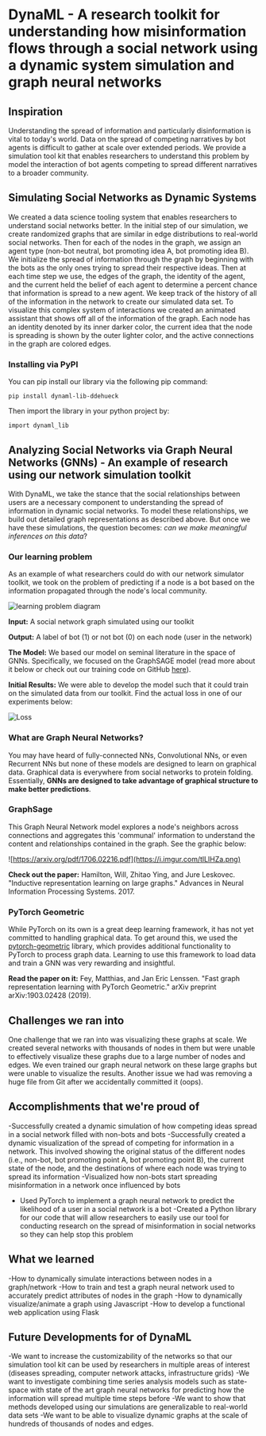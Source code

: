 # DynaML - A research toolkit for understanding how misinformation flows through a social network using a dynamic system simulation and graph neural networks

## Inspiration
Understanding the spread of information and particularly disinformation is vital to today's world. Data on the spread of competing narratives by bot agents is difficult to gather at scale over extended periods. We provide a simulation tool kit that enables researchers to understand this problem by model the interaction of bot agents competing to spread different narratives to a broader community.

## Simulating Social Networks as Dynamic Systems
We created a data science tooling system that enables researchers to understand social networks better. In the initial step of our simulation, we create randomized graphs that are similar in edge distributions to real-world social networks. Then for each of the nodes in the graph, we assign an agent type (non-bot neutral, bot promoting idea A, bot promoting idea B). We initialize the spread of information through the graph by beginning with the bots as the only ones trying to spread their respective ideas. Then at each time step we use, the edges of the graph, the identity of the agent, and the current held the belief of each agent to determine a percent chance that information is spread to a new agent. We keep track of the history of all of the information in the network to create our simulated data set. To visualize this complex system of interactions we created an animated assistant that shows off all of the information of the graph. Each node has an identity denoted by its inner darker color, the current idea that the node is spreading is shown by the outer lighter color, and the active connections in the graph are colored edges.

### Installing via PyPI

You can pip install our library via the following pip command:

`pip install dynaml-lib-ddehueck`

Then import the library in your python project by:

`import dynaml_lib`

## Analyzing Social Networks via Graph Neural Networks (GNNs) - An example of research using our network simulation toolkit

With DynaML, we take the stance that the social relationships between users are a necessary component to understanding the spread of information in dynamic social networks. To model these relationships, we build out detailed graph representations as described above. But once we have these simulations, the question becomes: *can we make meaningful inferences on this data*?

### Our learning problem
As an example of what researchers could do with our network simulator toolkit, we took on the problem of predicting if a node is a bot based on the information propagated through the node's local community.

![learning problem diagram](https://i.imgur.com/8Yfam57.png)

**Input:** A social network graph simulated using our toolkit


**Output:** A label of bot (1) or not bot (0) on each node (user in the network)

**The Model:** We based our model on seminal literature in the space of GNNs. Specifically, we focused on the GraphSAGE model (read more about it below or check out our training code on GitHub [here](https://github.com/hmcreamer/hackRice19/tree/master/graph_nn_model)).

**Initial Results:**
We were able to develop the model such that it could train on the simulated data from our toolkit. Find the actual loss in one of our experiments below:

![Loss](https://i.imgur.com/qLJ4xG1.png)

### What are Graph Neural Networks?

You may have heard of fully-connected NNs, Convolutional NNs, or even Recurrent NNs but none of these models are designed to learn on graphical data. Graphical data is everywhere from social networks to protein folding. Essentially, **GNNs are designed to take advantage of graphical structure to make better predictions**.

### GraphSage

This Graph Neural Network model explores a node's neighbors across connections and aggregates this 'communal' information to understand the content and relationships contained in the graph. See the graphic below:

![https://arxiv.org/pdf/1706.02216.pdf](https://i.imgur.com/tlLIHZa.png)

**Check out the paper:**
Hamilton, Will, Zhitao Ying, and Jure Leskovec. "Inductive representation learning on large graphs." Advances in Neural Information Processing Systems. 2017.

### PyTorch Geometric

While PyTorch on its own is a great deep learning framework, it has not yet committed to handling graphical data. To get around this, we used the [pytorch-geometric](https://github.com/rusty1s/pytorch_geometric) library, which provides additional functionality to PyTorch to process graph data. Learning to use this framework to load data and train a GNN was very rewarding and insightful.

**Read the paper on it:**
Fey, Matthias, and Jan Eric Lenssen. "Fast graph representation learning with PyTorch Geometric." arXiv preprint arXiv:1903.02428 (2019).


## Challenges we ran into
One challenge that we ran into was visualizing these graphs at scale. We created several networks with thousands of nodes in them but were unable to effectively visualize these graphs due to a large number of nodes and edges. We even trained our graph neural network on these large graphs but were unable to visualize the results. 
Another issue we had was removing a huge file from Git after we accidentally committed it (oops). 

## Accomplishments that we're proud of
-Successfully created a dynamic simulation of how competing ideas spread in a social network filled with non-bots and bots
-Successfully created a dynamic visualization of the spread of competing for information in a network. This involved showing the original status of the different nodes (i.e., non-bot, bot promoting point A, bot promoting point B), the current state of the node, and the destinations of where each node was trying to spread its information
-Visualized how non-bots start spreading misinformation in a network once influenced by bots
- Used PyTorch to implement a graph neural network to predict the likelihood of a user in a social network is a bot
-Created a Python library for our code that will allow researchers to easily use our tool for conducting research on the spread of misinformation in social networks so they can help stop this problem

## What we learned
-How to dynamically simulate interactions between nodes in a graph/network
-How to train and test a graph neural network used to accurately predict attributes of nodes in the graph
-How to dynamically visualize/animate a graph using Javascript
-How to develop a functional web application using Flask

## Future Developments for of DynaML
-We want to increase the customizability of the networks so that our simulation tool kit can be used by researchers in multiple areas of interest (diseases spreading, computer network attacks, infrastructure grids)
-We want to investigate combining time series analysis models such as state-space with state of the art graph neural networks for predicting how the information will spread multiple time steps before
-We want to show that methods developed using our simulations are generalizable to real-world data sets
-We want to be able to visualize dynamic graphs at the scale of hundreds of thousands of nodes and edges. 

